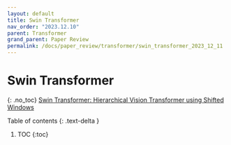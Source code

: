 ```yaml
---
layout: default
title: Swin Transformer
nav_order: "2023.12.10"
parent: Transformer
grand_parent: Paper Review
permalink: /docs/paper_review/transformer/swin_transformer_2023_12_11
---
```


# Swin Transformer
{: .no_toc}
[Swin Transformer: Hierarchical Vision Transformer using Shifted Windows](https://arxiv.org/abs/2103.14030)

Table of contents
{: .text-delta }
1. TOC
{:toc}


